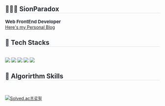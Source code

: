 <div style="text-align: left;"> 
    <h2 style="border-bottom: 1px solid #d8dee4; color: #282d33;">👨🏻‍💻 SionParadox</h2>  
    <div style="font-weight: 700; font-size: 15px; text-align: left; color: #282d33;"> Web FrontEnd Developer </div>
    <a href="https://sionparadox.github.io/">Here's my Personal Blog</a>
</div>
<div style="text-align: left;">
    <h2 style="border-bottom: 1px solid #d8dee4; color: #282d33;"> 🚀 Tech Stacks </h2> <br> 
    <div style="margin: ; text-align: left;" "text-align: left;"> 
        <img src="https://img.shields.io/badge/Javascript-F7DF1E?style=for-the-badge&logo=Javascript&logoColor=white">
        <img src="https://img.shields.io/badge/TypeScript-007ACC?style=for-the-badge&logo=typescript&logoColor=white">
        <img src="https://img.shields.io/badge/React-61DAFB?style=for-the-badge&logo=React&logoColor=white">
        <img src="https://img.shields.io/badge/Next.js-000000?style=for-the-badge&logo=Next.js&logoColor=white">
        <img src="https://img.shields.io/badge/Tailwind_CSS-38B2AC?style=for-the-badge&logo=tailwind-css&logoColor=white">
    </div>
</div>
<div style="text-align: left;">
    <h2 style="border-bottom: 1px solid #d8dee4; color: #282d33;"> 📓 Algorirthm Skills </h2> <br> 
</div>

[![Solved.ac프로필](http://mazassumnida.wtf/api/v2/generate_badge?boj=sion9999)](https://solved.ac/sion9999) 

